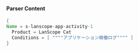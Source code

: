 #### Parser Content
```Java
{
Name = s-lanscope-app-activity-1
  Product = LanScope Cat
  Conditions = [ """"アプリケーション稼働ログ"""" ]
}
```